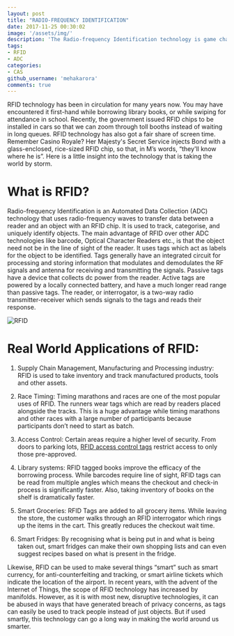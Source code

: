 ```yaml
---
layout: post
title: "RADIO-FREQUENCY IDENTIFICATION"
date: 2017-11-25 00:30:02
image: '/assets/img/'
description: 'The Radio-frequency Identification technology is game changer.'
tags:
- RFID
- ADC
categories:
- CAS
github_username: 'mehakarora'
comments: true
---
```


RFID technology has been in circulation for many years now. You may have
encountered it first-hand while borrowing library books, or while
swiping for attendance in school. Recently, the government issued RFID
chips to be installed in cars so that we can zoom through toll booths
instead of waiting in long queues. RFID technology has also got a fair
share of screen time. Remember Casino Royale? Her Majesty's Secret
Service injects Bond with a glass-enclosed, rice-sized RFID chip, so
that, in M’s words, “they'll know where he is”. Here is a little insight
into the technology that is taking the world by storm.

What is RFID?
=============

Radio-frequency Identification is an Automated Data Collection (ADC)
technology that uses radio-frequency waves to transfer data between a
reader and an object with an RFID chip. It is used to track, categorise,
and uniquely identify objects. The main advantage of RFID over other ADC
technologies like barcode, Optical Character Readers etc., is that the
object need not be in the line of sight of the reader. It uses tags
which act as labels for the object to be identified. Tags generally have
an integrated circuit for processing and storing information that
modulates and demodulates the RF signals and antenna for receiving and
transmitting the signals. Passive tags have a device that collects dc
power from the reader. Active tags are powered by a locally connected
battery, and have a much longer read range than passive tags. The
reader, or interrogator, is a two-way radio transmitter-receiver which
sends signals to the tags and reads their response.

![RFID](./media/image1.png)

Real World Applications of RFID:
================================

1.  Supply Chain Management, Manufacturing and Processing industry: RFID
    is used to take inventory and track manufactured products, tools and
    other assets.

2.  Race Timing: Timing marathons and races are one of the most popular
    uses of RFID. The runners wear tags which are read by readers placed
    alongside the tracks. This is a huge advantage while timing
    marathons and other races with a large number of participants
    because participants don’t need to start as batch.

3.  Access Control: Certain areas require a higher level of security.
    From doors to parking lots, [RFID access control
    tags](http://www.atlasrfidstore.com/access-control-rfid-tag-sample-pack-uhf-passive/) restrict
    access to only those pre-approved.

4.  Library systems: RFID tagged books improve the efficacy of the
    borrowing process. While barcodes require line of sight, RFID tags
    can be read from multiple angles which means the checkout and
    check-in process is significantly faster. Also, taking inventory of
    books on the shelf is dramatically faster.

5.  Smart Groceries: RFID Tags are added to all grocery items. While
    leaving the store, the customer walks through an RFID interrogator
    which rings up the items in the cart. This greatly reduces the
    checkout wait time.

6.  Smart Fridges: By recognising what is being put in and what is being
    taken out, smart fridges can make their own shopping lists and can
    even suggest recipes based on what is present in the fridge.

Likewise, RFID can be used to make several things “smart” such as smart
currency, for anti-counterfeiting and tracking, or smart airline tickets
which indicate the location of the airport. In recent years, with the
advent of the Internet of Things, the scope of RFID technology has
increased by manifolds. However, as it is with most new, disruptive
technologies, it can be abused in ways that have generated breach of
privacy concerns, as tags can easily be used to track people instead of
just objects. But if used smartly, this technology can go a long way in
making the world around us smarter.
